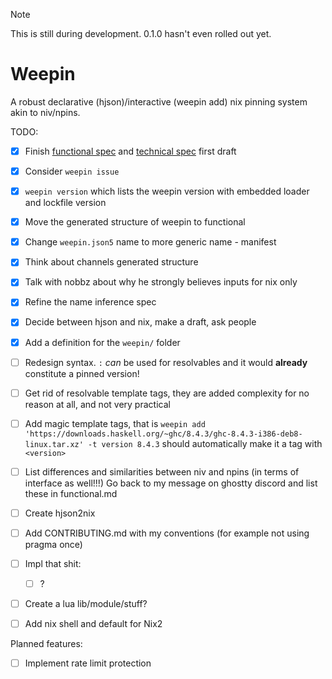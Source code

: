 > [!NOTE]
> This is still during development.
> 0.1.0 hasn't even rolled out yet.

# Weepin

A robust declarative (hjson)/interactive (weepin add) nix pinning system akin to niv/npins.

TODO:
- [x] Finish [functional spec](./docs/spec/0.1/functional.md) and [technical spec](./docs/spec/0.1/technical.md) first draft
- [x] Consider `weepin issue`
- [x] `weepin version` which lists the weepin version with embedded loader and lockfile version
- [x] Move the generated structure of weepin to functional
- [x] Change `weepin.json5` name to more generic name - manifest
- [x] Think about channels generated structure
- [x] Talk with nobbz about why he strongly believes inputs for nix only
- [x] Refine the name inference spec
- [x] Decide between hjson and nix, make a draft, ask people
- [x] Add a definition for the `weepin/` folder
- [ ] Redesign syntax. `:` *can* be used for resolvables and it would **already** constitute a pinned version!
- [ ] Get rid of resolvable template tags, they are added complexity for no reason at all, and not very practical
- [ ] Add magic template tags, that is
  `weepin add 'https://downloads.haskell.org/~ghc/8.4.3/ghc-8.4.3-i386-deb8-linux.tar.xz' -t version 8.4.3`
  should automatically make it a tag with `<version>`
- [ ] List differences and similarities between niv and npins (in terms of interface as well!!!)
  Go back to my message on ghostty discord and list these in functional.md

- [ ] Create hjson2nix
- [ ] Add CONTRIBUTING.md with my conventions (for example not using pragma once)
- [ ] Impl that shit:
  - [ ] ?
- [ ] Create a lua lib/module/stuff?
- [ ] Add nix shell and default for Nix2

Planned features:
- [ ] Implement rate limit protection

